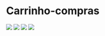 # Carrinho-compras

<img src="https://i.imgur.com/7qQiYUB.png"/>

<img src="https://i.imgur.com/nMOEe6G.png"/>

<img src="https://i.imgur.com/udYYf63.png"/>

<img src="https://i.imgur.com/UBZAwes.png"/>
